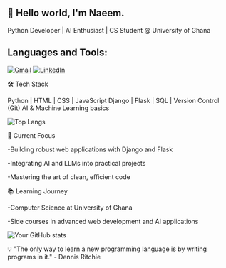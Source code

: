 ## 👋 Hello world, I'm Naeem.
Python Developer | AI Enthusiast | CS Student @ University of Ghana

## Languages and Tools:

<!-- Add more icons for your skills -->

[![Gmail](https://img.shields.io/badge/Gmail-D14836?style=for-the-badge&logo=gmail&logoColor=white)](mailto:naeemabdulaziz202@gmail.com)
[![LinkedIn](https://img.shields.io/badge/LinkedIn-0077B5?style=for-the-badge&logo=linkedin&logoColor=white)](https://www.linkedin.com/in/naeem-abdul-aziz-3b719223a/)

<!--
**naeemAbdul-Aziz/naeemAbdul-Aziz** is a ✨ _special_ ✨ repository because its `README.md` (this file) appears on your GitHub profile.

Here are some ideas to get you started:
🚀 About Me
- 💻 Crafting code and building the future, one line at a time. 
- 🌱 Currenlty diving deep into Django and Data science.
- 🔍 Exploring the world of AI and LLMs and their applications.
- 🤔 I’m looking for help with ...
- 💬 Ask me about Python, LLMs and Data science.
- 📫 How to reach me: naeemabdulaziz202@gmail.com
- 😄 Him/He
- ⚡ Fun fact: When I'm not coding, you'll find me at the gym!
-->

🛠️ Tech Stack


Python | HTML | CSS | JavaScript
Django | Flask |
SQL | Version Control (Git)
AI & Machine Learning basics

![Top Langs](https://github-readme-stats.vercel.app/api/top-langs/?username=naeemAbdul-Aziz&layout=compact&theme=radical)

🔭 Current Focus

-Building robust web applications with Django and Flask

-Integrating AI and LLMs into practical projects

-Mastering the art of clean, efficient code


📚 Learning Journey

-Computer Science at University of Ghana 

-Side courses in advanced web development and AI applications

![Your GitHub stats](https://github-readme-stats.vercel.app/api?username=naeemAbdul-Aziz&show_icons=true&theme=radical)


💡 "The only way to learn a new programming language is by writing programs in it." - Dennis Ritchie
